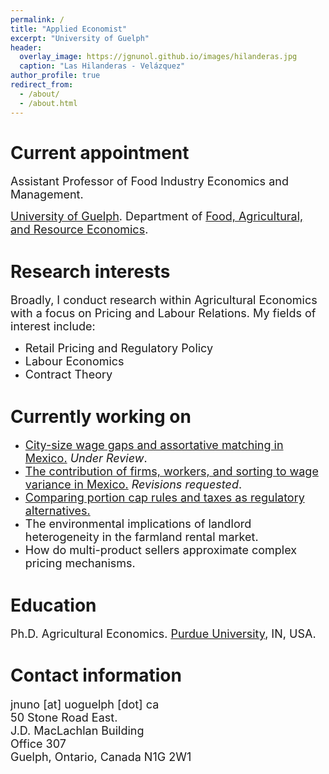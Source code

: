```yaml
---
permalink: /
title: "Applied Economist"
excerpt: "University of Guelph"
header:
  overlay_image: https://jgnunol.github.io/images/hilanderas.jpg
  caption: "Las Hilanderas - Velázquez"
author_profile: true
redirect_from: 
  - /about/
  - /about.html
---
```


Current appointment
======
<span style="font-size: 18px;">Assistant Professor of Food Industry Economics and Management. </span>

<span style="font-size: 18px;">[University of Guelph](https://www.uoguelph.ca/). Department of [Food, Agricultural, and Resource Economics](https://www.uoguelph.ca/fare/).</span>

Research interests
======
<span style="font-size: 18px;">Broadly, I conduct research within Agricultural Economics with a focus on Pricing and Labour Relations. My fields of interest include:</span>
* <span style="font-size: 18px;">Retail Pricing and Regulatory Policy</span>
* <span style="font-size: 18px;">Labour Economics</span>
* <span style="font-size: 18px;">Contract Theory</span>

Currently working on
======

* <span style="font-size: 18px;">[City-size wage gaps and assortative matching in Mexico.](https://jorgeperezperez.com/files/PerezMelendezNuno_AKMCitySize.pdf) _Under Review_.</span>
* <span style="font-size: 18px;">[The contribution of firms, workers, and sorting to wage variance in Mexico.](https://alianzaefi.com/download/the-contribution-of-workers-workplaces-and-sorting-to-wage-inequality-in-mexico/) _Revisions requested_.</span>
* <span style="font-size: 18px;">[Comparing portion cap rules and taxes as regulatory alternatives.](https://www.banxico.org.mx/publicaciones-y-prensa/documentos-de-investigacion-del-banco-de-mexico/%7BCC69ACEB-5595-C9BF-ED67-55A91C7E7BDD%7D.pdf)</span>
* <span style="font-size: 18px;">The environmental implications of landlord heterogeneity in the farmland rental market.</span>
* <span style="font-size: 18px;">How do multi-product sellers approximate complex pricing mechanisms.</span>

Education
======

<span style="font-size: 18px;">Ph.D. Agricultural Economics. [Purdue University](https://www.purdue.edu/), IN, USA.</span>
 
Contact information
======
<span style="font-size: 18px;">
jnuno [at] uoguelph [dot] ca <br/>
50 Stone Road East.<br/>
J.D. MacLachlan Building<br/>
Office 307<br/>
Guelph, Ontario, Canada N1G 2W1
</span>
